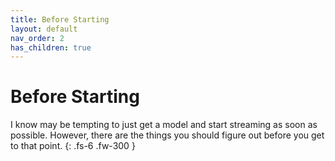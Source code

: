 ```yaml
---
title: Before Starting
layout: default
nav_order: 2
has_children: true
---
```


# Before Starting

I know may be tempting to just get a model and start streaming as soon as possible. However, there are the things you should figure out before you get to that point.
{: .fs-6 .fw-300 }
